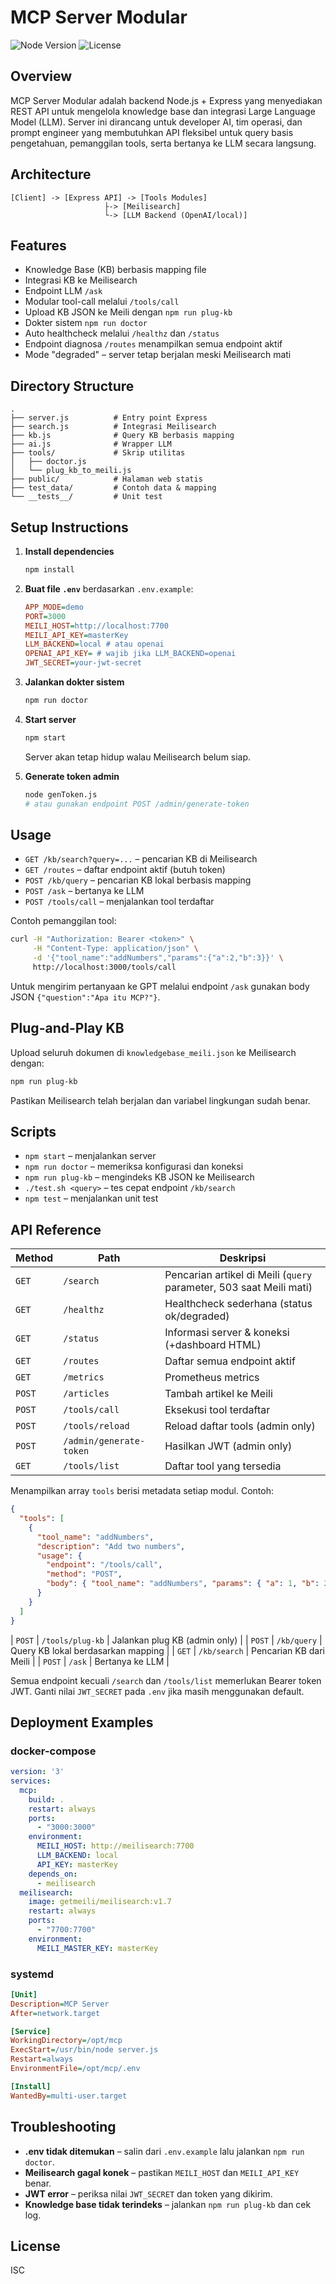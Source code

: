 # MCP Server Modular

![Node Version](https://img.shields.io/badge/node-%3E%3D20.x-brightgreen)
![License](https://img.shields.io/badge/license-ISC-blue)

## Overview
MCP Server Modular adalah backend Node.js + Express yang menyediakan REST API
untuk mengelola knowledge base dan integrasi Large Language Model (LLM).
Server ini dirancang untuk developer AI, tim operasi, dan prompt engineer yang
membutuhkan API fleksibel untuk query basis pengetahuan, pemanggilan tools,
serta bertanya ke LLM secara langsung.

## Architecture
```
[Client] -> [Express API] -> [Tools Modules]
                     ├-> [Meilisearch]
                     └-> [LLM Backend (OpenAI/local)]
```

## Features
- Knowledge Base (KB) berbasis mapping file
- Integrasi KB ke Meilisearch
- Endpoint LLM `/ask`
- Modular tool-call melalui `/tools/call`
- Upload KB JSON ke Meili dengan `npm run plug-kb`
- Dokter sistem `npm run doctor`
- Auto healthcheck melalui `/healthz` dan `/status`
- Endpoint diagnosa `/routes` menampilkan semua endpoint aktif
- Mode "degraded" – server tetap berjalan meski Meilisearch mati

## Directory Structure
```text
.
├── server.js          # Entry point Express
├── search.js          # Integrasi Meilisearch
├── kb.js              # Query KB berbasis mapping
├── ai.js              # Wrapper LLM
├── tools/             # Skrip utilitas
│   ├── doctor.js
│   └── plug_kb_to_meili.js
├── public/            # Halaman web statis
├── test_data/         # Contoh data & mapping
└── __tests__/         # Unit test
```

## Setup Instructions
1. **Install dependencies**
   ```bash
   npm install
   ```
2. **Buat file `.env`** berdasarkan `.env.example`:
   ```ini
   APP_MODE=demo
   PORT=3000
   MEILI_HOST=http://localhost:7700
   MEILI_API_KEY=masterKey
   LLM_BACKEND=local # atau openai
   OPENAI_API_KEY= # wajib jika LLM_BACKEND=openai
   JWT_SECRET=your-jwt-secret
   ```
3. **Jalankan dokter sistem**
   ```bash
   npm run doctor
   ```
4. **Start server**
   ```bash
   npm start
   ```
   Server akan tetap hidup walau Meilisearch belum siap.

5. **Generate token admin**
   ```bash
   node genToken.js
   # atau gunakan endpoint POST /admin/generate-token
   ```

## Usage
- `GET /kb/search?query=...` – pencarian KB di Meilisearch
- `GET /routes` – daftar endpoint aktif (butuh token)
- `POST /kb/query` – pencarian KB lokal berbasis mapping
- `POST /ask` – bertanya ke LLM
- `POST /tools/call` – menjalankan tool terdaftar

Contoh pemanggilan tool:
```bash
curl -H "Authorization: Bearer <token>" \
     -H "Content-Type: application/json" \
     -d '{"tool_name":"addNumbers","params":{"a":2,"b":3}}' \
     http://localhost:3000/tools/call
```

Untuk mengirim pertanyaan ke GPT melalui endpoint `/ask` gunakan body JSON
`{"question":"Apa itu MCP?"}`.

## Plug-and-Play KB
Upload seluruh dokumen di `knowledgebase_meili.json` ke Meilisearch dengan:
```bash
npm run plug-kb
```
Pastikan Meilisearch telah berjalan dan variabel lingkungan sudah benar.

## Scripts
- `npm start` – menjalankan server
- `npm run doctor` – memeriksa konfigurasi dan koneksi
- `npm run plug-kb` – mengindeks KB JSON ke Meilisearch
- `./test.sh <query>` – tes cepat endpoint `/kb/search`
- `npm test` – menjalankan unit test

## API Reference
| Method | Path | Deskripsi |
| ------ | ---- | --------- |
| `GET`  | `/search` | Pencarian artikel di Meili (`query` parameter, 503 saat Meili mati) |
| `GET`  | `/healthz` | Healthcheck sederhana (status ok/degraded) |
| `GET`  | `/status` | Informasi server & koneksi (+dashboard HTML) |
| `GET`  | `/routes` | Daftar semua endpoint aktif |
| `GET`  | `/metrics` | Prometheus metrics |
| `POST` | `/articles` | Tambah artikel ke Meili |
| `POST` | `/tools/call` | Eksekusi tool terdaftar |
| `POST` | `/tools/reload` | Reload daftar tools (admin only) |
| `POST` | `/admin/generate-token` | Hasilkan JWT (admin only) |
| `GET`  | `/tools/list` | Daftar tool yang tersedia |
Menampilkan array `tools` berisi metadata setiap modul. Contoh:
```json
{
  "tools": [
    {
      "tool_name": "addNumbers",
      "description": "Add two numbers",
      "usage": {
        "endpoint": "/tools/call",
        "method": "POST",
        "body": { "tool_name": "addNumbers", "params": { "a": 1, "b": 2 } }
      }
    }
  ]
}
```
| `POST` | `/tools/plug-kb` | Jalankan plug KB (admin only) |
| `POST` | `/kb/query` | Query KB lokal berdasarkan mapping |
| `GET`  | `/kb/search` | Pencarian KB dari Meili |
| `POST` | `/ask` | Bertanya ke LLM |

Semua endpoint kecuali `/search` dan `/tools/list` memerlukan Bearer token JWT.
Ganti nilai `JWT_SECRET` pada `.env` jika masih menggunakan default.

## Deployment Examples

### docker-compose
```yaml
version: '3'
services:
  mcp:
    build: .
    restart: always
    ports:
      - "3000:3000"
    environment:
      MEILI_HOST: http://meilisearch:7700
      LLM_BACKEND: local
      API_KEY: masterKey
    depends_on:
      - meilisearch
  meilisearch:
    image: getmeili/meilisearch:v1.7
    restart: always
    ports:
      - "7700:7700"
    environment:
      MEILI_MASTER_KEY: masterKey
```

### systemd
```ini
[Unit]
Description=MCP Server
After=network.target

[Service]
WorkingDirectory=/opt/mcp
ExecStart=/usr/bin/node server.js
Restart=always
EnvironmentFile=/opt/mcp/.env

[Install]
WantedBy=multi-user.target
```

## Troubleshooting
- **.env tidak ditemukan** – salin dari `.env.example` lalu jalankan `npm run doctor`.
- **Meilisearch gagal konek** – pastikan `MEILI_HOST` dan `MEILI_API_KEY` benar.
- **JWT error** – periksa nilai `JWT_SECRET` dan token yang dikirim.
- **Knowledge base tidak terindeks** – jalankan `npm run plug-kb` dan cek log.

## License
ISC

